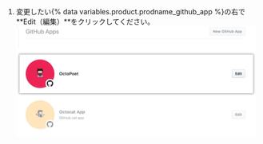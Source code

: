 1. 変更したい{% data variables.product.prodname_github_app %}の右で**Edit（編集）**をクリックしてください。 ![アプリケーションの選択](/assets/images/github-apps/github_apps_select-app.png)
